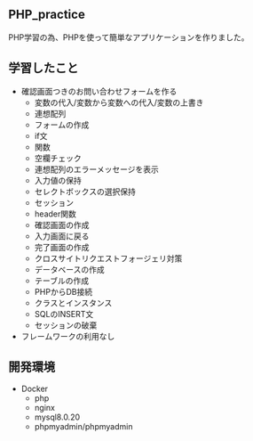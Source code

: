 ## PHP_practice
PHP学習の為、PHPを使って簡単なアプリケーションを作りました。

## 学習したこと
- 確認画面つきのお問い合わせフォームを作る
  - 変数の代入/変数から変数への代入/変数の上書き
  - 連想配列
  - フォームの作成
  - if文
  - 関数
  - 空欄チェック
  - 連想配列のエラーメッセージを表示
  - 入力値の保持
  - セレクトボックスの選択保持
  - セッション
  - header関数
  - 確認画面の作成
  - 入力画面に戻る
  - 完了画面の作成
  - クロスサイトリクエストフォージェリ対策
  - データベースの作成
  - テーブルの作成
  - PHPからDB接続
  - クラスとインスタンス
  - SQLのINSERT文
  - セッションの破棄
- フレームワークの利用なし

## 開発環境
- Docker
  - php
  - nginx
  - mysql8.0.20
  - phpmyadmin/phpmyadmin
